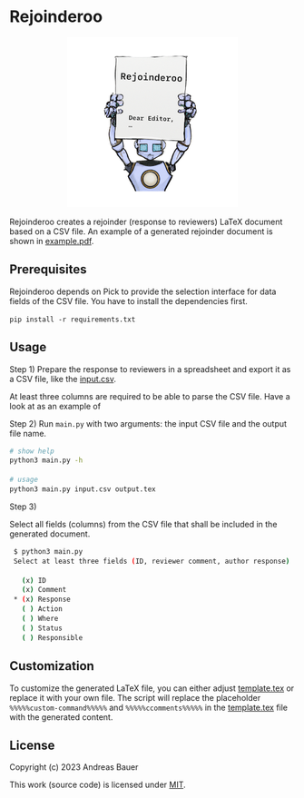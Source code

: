# Rejoinderoo

<p align="center"><img src="images/logo.png"></p>

Rejoinderoo creates a rejoinder (response to reviewers) LaTeX document based on a CSV file.
An example of a generated rejoinder document is shown in [example.pdf](./example.pdf).

## Prerequisites

Rejoinderoo depends on Pick to provide the selection interface for
data fields of the CSV file.
You have to install the dependencies first. 

`pip install -r requirements.txt `

## Usage

Step 1) Prepare the response to reviewers in a spreadsheet and export it as a CSV file,
like the [input.csv](./input.csv).

At least three columns are required to be able to parse the CSV file.
Have a look at  as an example of

Step 2) Run `main.py` with two arguments: the input CSV file and the output file name.

```sh
# show help
python3 main.py -h

# usage
python3 main.py input.csv output.tex
```

Step 3)

Select all fields (columns) from the CSV file
that shall be included in the generated document.

```sh
 $ python3 main.py
 Select at least three fields (ID, reviewer comment, author response)

   (x) ID
   (x) Comment
 * (x) Response
   ( ) Action
   ( ) Where
   ( ) Status
   ( ) Responsible
```

## Customization

To customize the generated LaTeX file, you can either adjust [template.tex](./template.tex) or replace it with your own file.
The script will replace the placeholder `%%%%%custom-command%%%%%` and `%%%%%ccomments%%%%%` in the [template.tex](./template.tex) file with the generated content.

## License

Copyright (c) 2023 Andreas Bauer

This work (source code) is licensed under  [MIT](./LICENSE).
